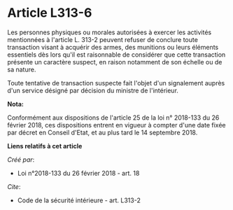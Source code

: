 # Article L313-6

Les personnes physiques ou morales autorisées à exercer les activités mentionnées à l'article L. 313-2 peuvent refuser de
conclure toute transaction visant à acquérir des armes, des munitions ou leurs éléments essentiels dès lors qu'il est
raisonnable de considérer que cette transaction présente un caractère suspect, en raison notamment de son échelle ou de sa
nature. 

Toute tentative de transaction suspecte fait l'objet d'un signalement auprès d'un service désigné par décision du ministre de
l'intérieur.

**Nota:**

Conformément aux dispositions de l'article 25 de la loi n° 2018-133 du 26 février 2018, ces dispositions entrent en vigueur à
compter d'une date fixée par décret en Conseil d'Etat, et au plus tard le 14 septembre 2018.

**Liens relatifs à cet article**

_Créé par_:

  - Loi n°2018-133 du 26 février 2018 - art. 18

_Cite_:

  - Code de la sécurité intérieure - art. L313-2
